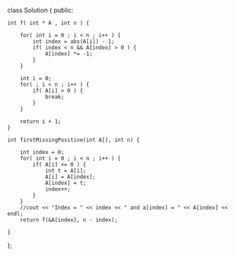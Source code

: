 class Solution {
public:

    int f( int * A , int n ) {
        
        for( int i = 0 ; i < n ; i++ ) {
            int index = abs(A[i]) - 1;
            if( index < n && A[index] > 0 ) {
                A[index] *= -1;
            }
        }
        
        int i = 0;
        for( ; i < n ; i++ ) {
            if( A[i] > 0 ) {
                break;
            }
        }
        
        return i + 1;
    }

    int firstMissingPositive(int A[], int n) {
        
        int index = 0;
        for( int i = 0 ; i < n ; i++ ) {
            if( A[i] <= 0 ) {
                int t = A[i];
                A[i] = A[index];
                A[index] = t;
                index++;
            }
        }
        //cout << "Index = " << index << " and a[index] = " << A[index] << endl;
        return f(&A[index], n - index);
        
    }
};
